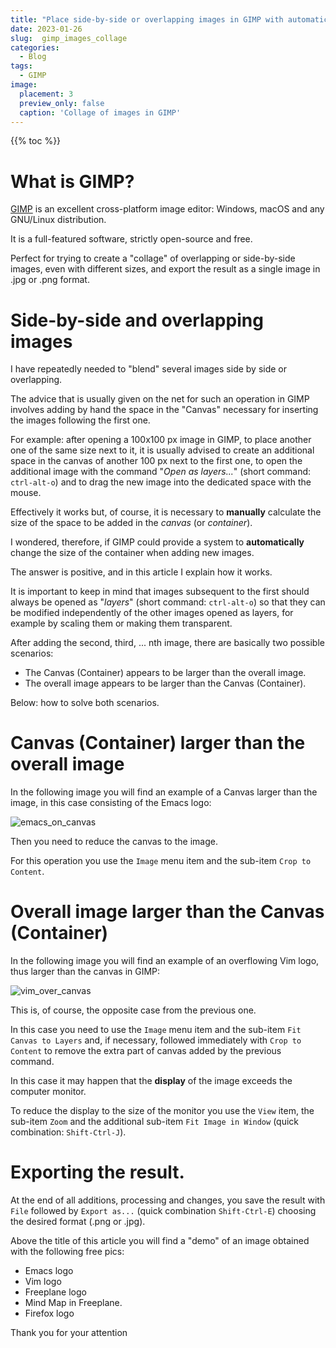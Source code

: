 ```yaml
---
title: "Place side-by-side or overlapping images in GIMP with automatic Container adjustment"
date: 2023-01-26
slug:  gimp_images_collage
categories:
  - Blog
tags:
  - GIMP
image:
  placement: 3
  preview_only: false 
  caption: 'Collage of images in GIMP'
---
```


{{% toc %}}


# What is GIMP?

[GIMP](https://www.gimp.org/) is an excellent cross-platform image editor: Windows, macOS and any GNU/Linux distribution.

It is a full-featured software, strictly open-source and free.

Perfect for trying to create a "collage" of overlapping or side-by-side images, even with different sizes, and export the result as a single image in .jpg or .png format.

# Side-by-side and overlapping images

I have repeatedly needed to "blend" several images side by side or overlapping.

The advice that is usually given on the net for such an operation in GIMP involves adding by hand the space in the "Canvas" necessary for inserting the images following the first one.

For example: after opening a 100x100 px image in GIMP, to place another one of the same size next to it, it is usually advised to create an additional space in the canvas of another 100 px next to the first one, to open the additional image with the command "*Open as layers...*" (short command: `ctrl-alt-o`) and to drag the new image into the dedicated space with the mouse.

Effectively it works but, of course, it is necessary to **manually** calculate the size of the space to be added in the *canvas* (or *container*).

I wondered, therefore, if GIMP could provide a system to **automatically** change the size of the container when adding new images.

The answer is positive, and in this article I explain how it works.

It is important to keep in mind that images subsequent to the first should always be opened as "*layers*" (short command: `ctrl-alt-o`) so that they can be modified independently of the other images opened as layers, for example by scaling them or making them transparent.

After adding the second, third, ... nth image, there are basically two possible scenarios:

* The Canvas (Container) appears to be larger than the overall image.
* The overall image appears to be larger than the Canvas (Container).

Below: how to solve both scenarios.

# Canvas (Container) larger than the overall image

In the following image you will find an example of a Canvas larger than the image, in this case consisting of the Emacs logo:

![emacs_on_canvas](canvas_on_emacs.png)

Then  you need to reduce the canvas to the image.

For this operation you use the `Image` menu item and the sub-item `Crop to Content`.

# Overall image larger than the Canvas (Container)

In the following image you will find an example of an overflowing Vim logo, thus larger than the canvas in GIMP:

![vim_over_canvas](vim_over_canvas.png)

This is, of course, the opposite case from the previous one.

In this case you need to use the `Image` menu item and the sub-item `Fit Canvas to Layers` and, if necessary, followed immediately with `Crop to Content` to remove the extra part of canvas added by the previous command.

In this case it may happen that the **display** of the image exceeds the computer monitor.

To reduce the display to the size of the monitor you use the `View` item, the sub-item `Zoom` and the additional sub-item `Fit Image in Window` (quick combination: `Shift-Ctrl-J`).

# Exporting the result.

At the end of all additions, processing and changes, you save the result with `File` followed by `Export as...` (quick combination `Shift-Ctrl-E`) choosing the desired format (.png or .jpg).

Above  the title  of this article you will find a "demo" of an image obtained  with the following free pics:

* Emacs logo
* Vim logo
* Freeplane logo
* Mind Map in Freeplane.
* Firefox logo


Thank you for your attention

